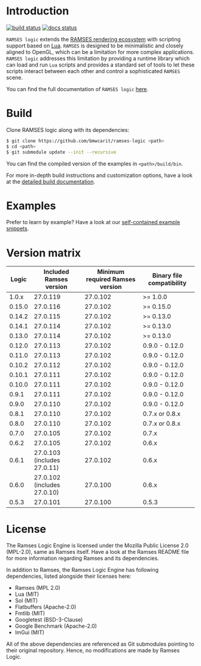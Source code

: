 # Introduction


[![build status](https://github.com/bmwcarit/ramses-logic/workflows/CMake/badge.svg?branch=master)](https://github.com/bmwcarit/ramses-logic/actions?query=branch%3Amaster) [![docs status](https://readthedocs.org/projects/ramses-logic/badge/?style=flat)](https://ramses-logic.readthedocs.io/en/latest/)

`RAMSES logic` extends the [RAMSES rendering ecosystem](https://ramses-sdk.readthedocs.io/) with scripting support based on
[Lua](https://github.com/lua/lua). `RAMSES` is designed to be minimalistic and closely aligned to OpenGL, which can be a
limitation for more complex applications. `RAMSES logic` addresses this limitation by providing a runtime library which can
load and run `Lua` scripts and provides a standard set of tools to let these scripts interact between each other and control
a sophisticated `RAMSES` scene.

You can find the full documentation of `RAMSES logic` [here](https://ramses-logic.readthedocs.io/).

# Build

Clone RAMSES logic along with its dependencies:

```bash
$ git clone https://github.com/bmwcarit/ramses-logic <path>
$ cd <path>
$ git submodule update --init --recursive
```

You can find the compiled version of the examples in `<path>/build/bin`.

For more in-depth build instructions and customization options, have a look at
the [detailed build documentation](https://ramses-logic.readthedocs.io/en/latest/build.html).

# Examples

Prefer to learn by example? Have a look at our [self-contained example snippets](https://ramses-logic.readthedocs.io/en/latest/api.html#list-of-all-examples).

# Version matrix

|Logic    | Included Ramses version       | Minimum required Ramses version    | Binary file compatibility    |
|---------|-------------------------------|------------------------------------|------------------------------|
|1.0.x    | 27.0.119                      | 27.0.102                           | >= 1.0.0                     |
|0.15.0   | 27.0.116                      | 27.0.102                           | >= 0.15.0                    |
|0.14.2   | 27.0.115                      | 27.0.102                           | >= 0.13.0                    |
|0.14.1   | 27.0.114                      | 27.0.102                           | >= 0.13.0                    |
|0.13.0   | 27.0.114                      | 27.0.102                           | >= 0.13.0                    |
|0.12.0   | 27.0.113                      | 27.0.102                           | 0.9.0 - 0.12.0               |
|0.11.0   | 27.0.113                      | 27.0.102                           | 0.9.0 - 0.12.0               |
|0.10.2   | 27.0.112                      | 27.0.102                           | 0.9.0 - 0.12.0               |
|0.10.1   | 27.0.111                      | 27.0.102                           | 0.9.0 - 0.12.0               |
|0.10.0   | 27.0.111                      | 27.0.102                           | 0.9.0 - 0.12.0               |
|0.9.1    | 27.0.111                      | 27.0.102                           | 0.9.0 - 0.12.0               |
|0.9.0    | 27.0.110                      | 27.0.102                           | 0.9.0 - 0.12.0               |
|0.8.1    | 27.0.110                      | 27.0.102                           | 0.7.x or 0.8.x               |
|0.8.0    | 27.0.110                      | 27.0.102                           | 0.7.x or 0.8.x               |
|0.7.0    | 27.0.105                      | 27.0.102                           | 0.7.x                        |
|0.6.2    | 27.0.105                      | 27.0.102                           | 0.6.x                        |
|0.6.1    | 27.0.103 (includes 27.0.11)   | 27.0.102                           | 0.6.x                        |
|0.6.0    | 27.0.102 (includes 27.0.10)   | 27.0.100                           | 0.6.x                        |
|0.5.3    | 27.0.101                      | 27.0.100                           | 0.5.3                        |

# License

The Ramses Logic Engine is licensed under the Mozilla Public License 2.0 (MPL-2.0),
same as Ramses itself. Have a look at the Ramses README file for more information
regarding Ramses and its dependencies.

In addition to Ramses, the Ramses Logic Engine has following dependencies,
listed alongside their licenses here:

* Ramses (MPL 2.0)
* Lua (MIT)
* Sol (MIT)
* Flatbuffers (Apache-2.0)
* Fmtlib (MIT)
* Googletest (BSD-3-Clause)
* Google Benchmark (Apache-2.0)
* ImGui (MIT)

All of the above dependencies are referenced as Git submodules pointing to their original
repository. Hence, no modifications are made by Ramses Logic.

